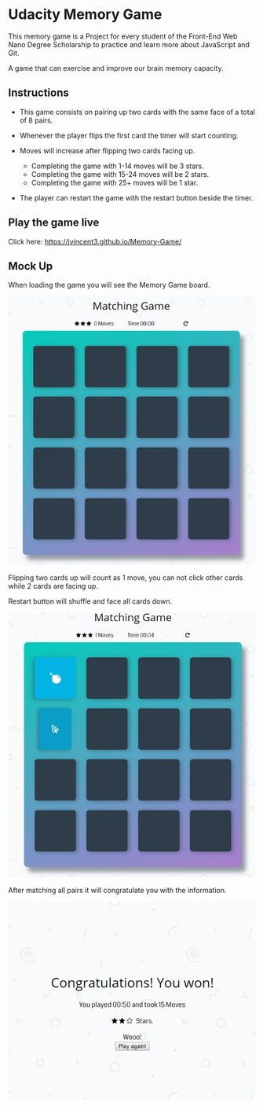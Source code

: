 # Udacity Memory Game

This memory game is a Project for every student of the Front-End Web Nano Degree Scholarship to practice and learn more about JavaScript and Git.

A game that can exercise and improve our brain memory capacity.

## Instructions

* This game consists on pairing up two cards with the same face of a total of 8 pairs.

* Whenever the player flips the first card the timer will start counting.

* Moves will increase after flipping two cards facing up.
  * Completing the game with 1-14 moves will be 3 stars.
  * Completing the game with 15-24 moves will be 2 stars.
  * Completing the game with 25+ moves will be 1 star. 

* The player can restart the game with the restart button beside the timer.

## Play the game live

Click here: https://jvincent3.github.io/Memory-Game/

## Mock Up

When loading the game you will see the Memory Game board.

![Start Game](https://github.com/jvincent3/Memory-Game/blob/master/img/mgame1.png)

Flipping two cards up will count as 1 move, you can not click other cards while 2 cards are facing up.

Restart button will shuffle and face all cards down.

![On Game](https://github.com/jvincent3/Memory-Game/blob/master/img/mgame2.png)

After matching all pairs it will congratulate you with the information.

![End Game](https://github.com/jvincent3/Memory-Game/blob/master/img/mgame3.png)
